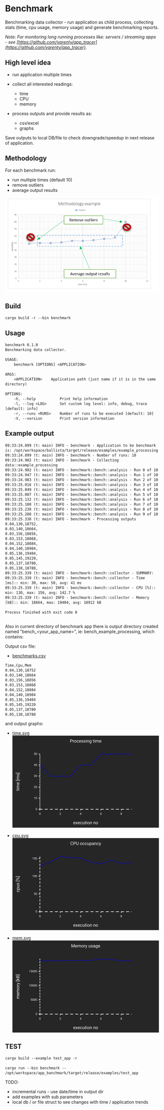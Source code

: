# Benchmark

Benchmarking data collector - run application as child process, collecting stats (time, cpu usage, memory usage)  and generate benchmarking reports.

_Note: For monitoring long running processes like: servers / streaming apps - see [https://github.com/yarenty/app_tracer](https://github.com/yarenty/app_tracer)._

## High level idea

- run application multiple times
- collect all interested readings:
    - time
    - CPU
    - memory

- process outputs and provide results as:
  - csv/excel
  - graphs

Save outputs to local DB/file to check downgrade/speedup in next release of application.


## Methodology

For each benchmark run:
- run multiple times (default 10)
- remove outliers
- average output results

![methodology](docs/img/testing_methodology.png)

## Build

```shell
cargo build -r --bin benchmark 
```

## Usage

```shell
benchmark 0.1.0
Benchmarking data collector.

USAGE:
    benchmark [OPTIONS] <APPLICATION>

ARGS:
    <APPLICATION>    Application path (just name if it is in the same directory)

OPTIONS:
    -h, --help           Print help information
    -l, --log <LOG>      Set custom log level: info, debug, trace [default: info]
    -r, --runs <RUNS>    Number of runs to be executed [default: 10]
    -V, --version        Print version information

```






## Example output

```log
09:33:24.899 (t: main) INFO - benchmark - Application to be benchmark is: /opt/workspace/ballista/target/release/examples/example_processing
09:33:24.899 (t: main) INFO - benchmark - Number of runs: 10
09:33:24.902 (t: main) INFO - benchmark - Collecting data::example_processing
09:33:24.902 (t: main) INFO - benchmark::bench::analysis - Run 0 of 10
09:33:24.947 (t: main) INFO - benchmark::bench::analysis - Run 1 of 10
09:33:24.983 (t: main) INFO - benchmark::bench::analysis - Run 2 of 10
09:33:25.016 (t: main) INFO - benchmark::bench::analysis - Run 3 of 10
09:33:25.049 (t: main) INFO - benchmark::bench::analysis - Run 4 of 10
09:33:25.087 (t: main) INFO - benchmark::bench::analysis - Run 5 of 10
09:33:25.132 (t: main) INFO - benchmark::bench::analysis - Run 6 of 10
09:33:25.188 (t: main) INFO - benchmark::bench::analysis - Run 7 of 10
09:33:25.238 (t: main) INFO - benchmark::bench::analysis - Run 8 of 10
09:33:25.288 (t: main) INFO - benchmark::bench::analysis - Run 9 of 10
09:33:25.338 (t: main) INFO - benchmark - Processing outputs
0.04,130,18752,
0.03,140,18664,
0.03,156,18856,
0.03,153,18868,
0.04,152,18884,
0.04,140,18904,
0.05,136,19404,
0.05,145,19220,
0.05,137,18780,
0.05,138,18788,
09:33:25.339 (t: main) INFO - benchmark::bench::collector - SUMMARY:
09:33:25.339 (t: main) INFO - benchmark::bench::collector - Time [ms]:: min: 30, max: 50, avg: 41 ms
09:33:25.339 (t: main) INFO - benchmark::bench::collector - CPU [%]:: min: 130, max: 156, avg: 142.7 %
09:33:25.339 (t: main) INFO - benchmark::bench::collector - Memory [kB]:: min: 18664, max: 19404, avg: 18912 kB

Process finished with exit code 0


```

Also in current directory of benchmark app there is output directory created named "bench_<your_app_name>", ie: bench_example_processing, which contains:

Output csv file:
- [benchmarks.csv](bench_example_processing/benchmarks.csv)

```csv
Time,Cpu,Mem
0.04,130,18752
0.03,140,18664
0.03,156,18856
0.03,153,18868
0.04,152,18884
0.04,140,18904
0.05,136,19404
0.05,145,19220
0.05,137,18780
0.05,138,18788
```

and  output graphs:


- [time.svg](bench_example_processing/time.svg)
  ![time.svg](bench_example_processing/time.svg)

- [cpu.svg](bench_example_processing/cpu.svg)
  ![cpu.svg](bench_example_processing/cpu.svg)


- [mem.svg](bench_example_processing/mem.svg)
  ![mem.svg](bench_example_processing/mem.svg)


## TEST

```shell
cargo build --example test_app -r   

cargo run --bin benchmark -- /opt/workspace/app_banchmark/target/release/examples/test_app   
```


TODO:
- incremental runs - use date/time in output dir
- add examples with sub parameters
- local db / or file struct to see changes with time / application trends
